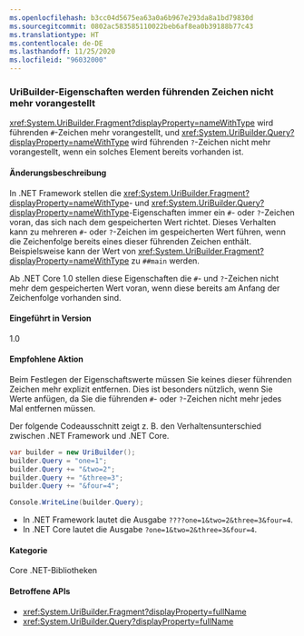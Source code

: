 ```yaml
---
ms.openlocfilehash: b3cc04d5675ea63a0a6b967e293da8a1bd79830d
ms.sourcegitcommit: 0802ac583585110022beb6af8ea0b39188b77c43
ms.translationtype: HT
ms.contentlocale: de-DE
ms.lasthandoff: 11/25/2020
ms.locfileid: "96032000"
---
```

### <a name="uribuilder-properties-no-longer-prepend-leading-characters"></a>UriBuilder-Eigenschaften werden führenden Zeichen nicht mehr vorangestellt

<xref:System.UriBuilder.Fragment?displayProperty=nameWithType> wird führenden `#`-Zeichen mehr vorangestellt, und <xref:System.UriBuilder.Query?displayProperty=nameWithType> wird führenden `?`-Zeichen nicht mehr vorangestellt, wenn ein solches Element bereits vorhanden ist.

#### <a name="change-description"></a>Änderungsbeschreibung

In .NET Framework stellen die <xref:System.UriBuilder.Fragment?displayProperty=nameWithType>- und <xref:System.UriBuilder.Query?displayProperty=nameWithType>-Eigenschaften immer ein `#`- oder `?`-Zeichen voran, das sich nach dem gespeicherten Wert richtet. Dieses Verhalten kann zu mehreren `#`- oder `?`-Zeichen im gespeicherten Wert führen, wenn die Zeichenfolge bereits eines dieser führenden Zeichen enthält. Beispielsweise kann der Wert von <xref:System.UriBuilder.Fragment?displayProperty=nameWithType> zu `##main` werden.

Ab .NET Core 1.0 stellen diese Eigenschaften die `#`- und `?`-Zeichen nicht mehr dem gespeicherten Wert voran, wenn diese bereits am Anfang der Zeichenfolge vorhanden sind.

#### <a name="version-introduced"></a>Eingeführt in Version

1.0

#### <a name="recommended-action"></a>Empfohlene Aktion

Beim Festlegen der Eigenschaftswerte müssen Sie keines dieser führenden Zeichen mehr explizit entfernen. Dies ist besonders nützlich, wenn Sie Werte anfügen, da Sie die führenden `#`- oder `?`-Zeichen nicht mehr jedes Mal entfernen müssen.

Der folgende Codeausschnitt zeigt z. B. den Verhaltensunterschied zwischen .NET Framework und .NET Core.

```csharp
var builder = new UriBuilder();
builder.Query = "one=1";
builder.Query += "&two=2";
builder.Query += "&three=3";
builder.Query += "&four=4";

Console.WriteLine(builder.Query);
```

- In .NET Framework lautet die Ausgabe `????one=1&two=2&three=3&four=4`.
- In .NET Core lautet die Ausgabe `?one=1&two=2&three=3&four=4`.

#### <a name="category"></a>Kategorie

Core .NET-Bibliotheken

#### <a name="affected-apis"></a>Betroffene APIs

- <xref:System.UriBuilder.Fragment?displayProperty=fullName>
- <xref:System.UriBuilder.Query?displayProperty=fullName>

<!--

#### Affected APIs

- `T:System.UriBuilder.Fragment`
- `T:System.UriBuilder.Query`

-->
